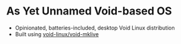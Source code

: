 # As Yet Unnamed Void-based OS

- Opinionated, batteries-included, desktop Void Linux distribution
- Built using [void-linux/void-mklive](https://github.com/void-linux/void-mklive)
